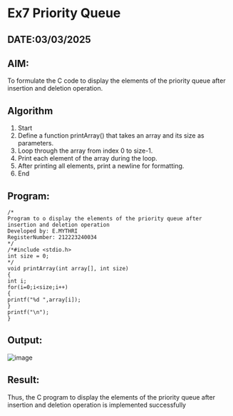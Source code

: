 # Ex7 Priority Queue
## DATE:03/03/2025
## AIM:
To formulate the C code to display the elements of the priority queue after insertion and deletion operation.

## Algorithm
1. Start 
2. Define a function printArray() that takes an array and its size as parameters. 
3. Loop through the array from index 0 to size-1. 
4. Print each element of the array during the loop. 
5. After printing all elements, print a newline for formatting. 
6. End

## Program:
```
/*
Program to o display the elements of the priority queue after insertion and deletion operation
Developed by: E.MYTHRI
RegisterNumber: 212223240034 
*/
/*#include <stdio.h> 
int size = 0; 
*/ 
void printArray(int array[], int size) 
{ 
int i; 
for(i=0;i<size;i++) 
{ 
printf("%d ",array[i]); 
} 
printf("\n"); 
}

```

## Output:

![image](https://github.com/user-attachments/assets/f687f5dc-8fec-41bd-8e4a-5f5ccf91af93)


## Result:
Thus, the C program to display the elements of the priority queue after insertion and deletion operation is implemented successfully
